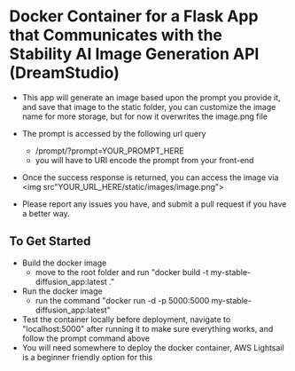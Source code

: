 # Docker Container for a Flask App that Communicates with the Stability AI Image Generation API (DreamStudio)

* This app will generate an image based upon the prompt you provide it, and save that image to the static folder, you can customize the image name for more storage, but for now it overwrites the image.png file
* The prompt is accessed by the following url query
    * /prompt/?prompt=YOUR_PROMPT_HERE
    * you will have to URI encode the prompt from your front-end
* Once the success response is returned, you can access the image via <img src"YOUR_URL_HERE/static/images/image.png">

* Please report any issues you have, and submit a pull request if you have a better way.

## To Get Started

* Build the docker image
    * move to the root folder and run "docker build -t my-stable-diffusion_app:latest ."
* Run the docker image
    * run the command "docker run -d -p 5000:5000 my-stable-diffusion_app:latest"
* Test the container locally before deployment, navigate to "localhost:5000" after running it to make sure everything works, and follow the prompt command above
* You will need somewhere to deploy the docker container, AWS Lightsail is a beginner friendly option for this
